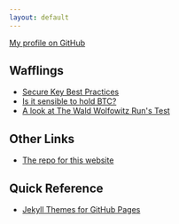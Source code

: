 ```yaml
---
layout: default
---
```


[My profile on GitHub ](https://github.com/oakla)

## Wafflings
- [Secure Key Best Practices](pages/writitings/secure-key-best-practices.md)
- [Is it sensible to hold BTC?](pages/writitings/btc-as-a-store-of-value.md)
- [A look at The Wald Wolfowitz Run's Test](pages/learn/stats/Wald-Wolfowitz-Run-Test.html)


## Other Links
- [The repo for this website](https://github.com/oakla/oakla.github.io)


<!-- ![Sir Edmond 'Weary' Dunlop, take in the Bontanical Gardens on my way home from a PCR test](/images/edmund-dunlop.jpg) -->



## Quick Reference
- [Jekyll Themes for GitHub Pages]()

